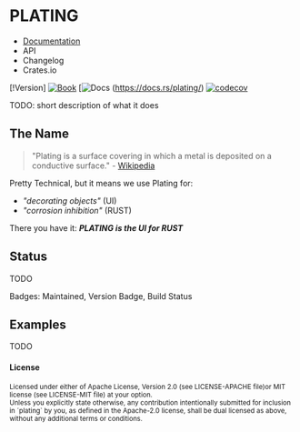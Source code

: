 # PLATING

 - [Documentation](https://plating-rust.github.io/)
 - API
 - Changelog
 - Crates.io

[!Version]
[![Book](https://img.shields.io/badge/book-master-yellow.svg)](https://plating-rust.github.io/)
[![Docs](https://docs.rs/plating/badge.svg)
(https://docs.rs/plating/)
[![codecov](https://codecov.io/gh/plating-rust/plating/branch/master/graph/badge.svg)](https://codecov.io/gh/plating-rust/plating)



 TODO: short description of what it does

 ## The Name

> "Plating is a surface covering in which a metal is deposited on a conductive surface." - [Wikipedia](https://en.wikipedia.org/wiki/Plating)

Pretty Technical, but it means we use Plating for:
- *"decorating objects"* (UI)
- *"corrosion inhibition"* (RUST)

There you have it: *****PLATING is the UI for RUST*****

 ## Status
TODO

Badges: Maintained, Version Badge, Build Status

## Examples
TODO



#### License

<sup>
Licensed under either of Apache License, Version 2.0 (see LICENSE-APACHE file)or MIT license (see LICENSE-MIT file) at your option.
</sup>

<br>

<sub>
Unless you explicitly state otherwise, any contribution intentionally submitted
for inclusion in ´plating` by you, as defined in the Apache-2.0 license, shall be
dual licensed as above, without any additional terms or conditions.
</sub>
